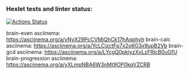 ### Hexlet tests and linter status:
[![Actions Status](https://github.com/Mirdalan-p/python-project-49/workflows/hexlet-check/badge.svg)](https://github.com/Mirdalan-p/python-project-49/actions)

brain-even asciinema:
https://asciinema.org/a/yNyX29PcCVMiQhCk17hAqphyh
brain-calc asciinema:
https://asciinema.org/a/YcLCizctFp7x2o6G3x9upB2Vb
brain-gcd asciinema:
https://asciinema.org/a/LYcgQ0pkiyzXvLzFRlcB0uGfU
brain-progression asciinema:
https://asciinema.org/a/yXLmpNBA6W3nMt9OP0kqVZCRB